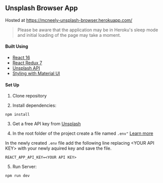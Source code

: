 ## Unsplash Browser App
 
Hosted at https://mcneely-unsplash-browser.herokuapp.com/
> Please be aware that the application may be in Heroku's sleep mode and initial loading of the page may take a moment.  


#### Built Using

  * [React 16](https://reactjs.org/ "ReactJS's Homepage")  
  * [React Redux 7](https://react-redux.js.org/ "React Redux's Homepage")  
  * [Unsplash API](https://unsplash.com/developers "Unsplash Developer Page")  
  * [Styling with Material UI](https://material-ui.com/ "Material UI's Homepage")  
  
  
#### Set Up  

1. Clone repository 
  
2. Install dependencies:
``` 
npm install
```  
  
3. Get a free API key from [Unsplash](https://unsplash.com/developers "Unsplash Developer Page")  
  
4. In the root folder of the project create a file named `.env"` [Learn more](https://create-react-app.dev/docs/adding-custom-environment-variables/ "Adding Custom Enviornment Variables in React")  
  
In the newly created `.env` file add the following line replacing \<YOUR API KEY\> with your newly aquired key and save the file.
```
REACT_APP_API_KEY=<YOUR API KEY>
``` 
  
5. Run Server:
```
npm run dev
```
  


